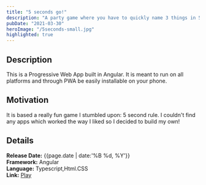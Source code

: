 ```yaml
---
title: "5 seconds go!"
description: "A party game where you have to quickly name 3 things in 5 seconds."
pubDate: "2021-03-30"
heroImage: "/5seconds-small.jpg"
highlighted: true
---
```


## Description

This is a Progressive Web App built in Angular. It is meant to run on all platforms and through PWA be easily installable on your phone.

## Motivation

It is based a really fun game I stumbled upon: 5 second rule. I couldn't find any apps which worked the way I liked so I decided to build my own!

## Details

**Release Date:** {{page.date | date:'%B %d, %Y'}}  
**Framework:** Angular  
**Language:** Typescript,Html.CSS  
**Link:** [Play](https://seconds-926a9.web.app/)
